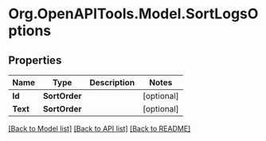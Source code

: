 
# Org.OpenAPITools.Model.SortLogsOptions

## Properties

Name | Type | Description | Notes
------------ | ------------- | ------------- | -------------
**Id** | **SortOrder** |  | [optional] 
**Text** | **SortOrder** |  | [optional] 

[[Back to Model list]](../README.md#documentation-for-models)
[[Back to API list]](../README.md#documentation-for-api-endpoints)
[[Back to README]](../README.md)

